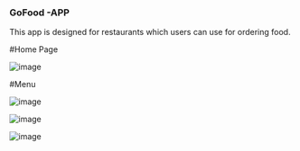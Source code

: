 ### GoFood -APP
This app is designed for restaurants which users can use for ordering food.


#Home Page

![image](https://github.com/user-attachments/assets/be9cea89-e053-4ccc-82c9-3e76a98beed8)

#Menu

![image](https://github.com/user-attachments/assets/8731446f-458d-4f60-ba58-7fe12d6129d3)

![image](https://github.com/user-attachments/assets/33ec3ff9-83ff-495f-afab-631a8591bb6d)

![image](https://github.com/user-attachments/assets/2e331d47-2c82-4e05-b985-66d4c24ed9f0)





